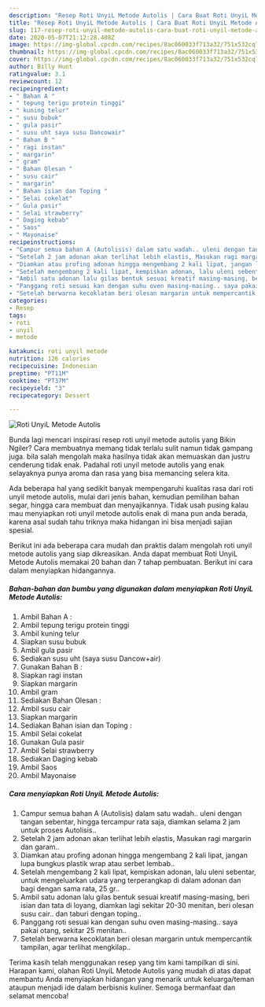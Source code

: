 ```yaml
---
description: "Resep Roti UnyiL Metode Autolis | Cara Buat Roti UnyiL Metode Autolis Yang Paling Enak"
title: "Resep Roti UnyiL Metode Autolis | Cara Buat Roti UnyiL Metode Autolis Yang Paling Enak"
slug: 117-resep-roti-unyil-metode-autolis-cara-buat-roti-unyil-metode-autolis-yang-paling-enak
date: 2020-05-07T21:12:28.408Z
image: https://img-global.cpcdn.com/recipes/8ac060033f713a32/751x532cq70/roti-unyil-metode-autolis-foto-resep-utama.jpg
thumbnail: https://img-global.cpcdn.com/recipes/8ac060033f713a32/751x532cq70/roti-unyil-metode-autolis-foto-resep-utama.jpg
cover: https://img-global.cpcdn.com/recipes/8ac060033f713a32/751x532cq70/roti-unyil-metode-autolis-foto-resep-utama.jpg
author: Billy Hunt
ratingvalue: 3.1
reviewcount: 12
recipeingredient:
- " Bahan A "
- " tepung terigu protein tinggi"
- " kuning telur"
- " susu bubuk"
- " gula pasir"
- " susu uht saya susu Dancowair"
- " Bahan B "
- " ragi instan"
- " margarin"
- " gram"
- " Bahan Olesan "
- " susu cair"
- " margarin"
- " Bahan isian dan Toping "
- " Selai cokelat"
- " Gula pasir"
- " Selai strawberry"
- " Daging kebab"
- " Saos"
- " Mayonaise"
recipeinstructions:
- "Campur semua bahan A (Autolisis) dalam satu wadah.. uleni dengan tangan sebentar, hingga tercampur rata saja, diamkan selama 2 jam untuk proses Autolisis.."
- "Setelah 2 jam adonan akan terlihat lebih elastis, Masukan ragi margarin dan garam.."
- "Diamkan atau profing adonan hingga mengembang 2 kali lipat, jangan lupa bungkus plastik wrap atau serbet lembab.."
- "Setelah mengembang 2 kali lipat, kempiskan adonan, lalu uleni sebentar, untuk mengeluarkan udara yang terperangkap di dalam adonan dan bagi dengan sama rata, 25 gr.."
- "Ambil satu adonan lalu gilas bentuk sesuai kreatif masing-masing, beri isian dan tata di loyang, diamkan lagi sekitar 20-30 menitan, beri olesan susu cair.. dan taburi dengan toping.."
- "Panggang roti sesuai kan dengan suhu oven masing-masing.. saya pakai otang, sekitar 25 menitan.."
- "Setelah berwarna kecoklatan beri olesan margarin untuk mempercantik tampilan, agar terlihat mengkilap.."
categories:
- Resep
tags:
- roti
- unyil
- metode

katakunci: roti unyil metode 
nutrition: 126 calories
recipecuisine: Indonesian
preptime: "PT11M"
cooktime: "PT37M"
recipeyield: "3"
recipecategory: Dessert

---
```



![Roti UnyiL Metode Autolis](https://img-global.cpcdn.com/recipes/8ac060033f713a32/751x532cq70/roti-unyil-metode-autolis-foto-resep-utama.jpg)

Bunda lagi mencari inspirasi resep roti unyil metode autolis yang Bikin Ngiler? Cara membuatnya memang tidak terlalu sulit namun tidak gampang juga. bila salah mengolah maka hasilnya tidak akan memuaskan dan justru cenderung tidak enak. Padahal roti unyil metode autolis yang enak selayaknya punya aroma dan rasa yang bisa memancing selera kita.

Ada beberapa hal yang sedikit banyak mempengaruhi kualitas rasa dari roti unyil metode autolis, mulai dari jenis bahan, kemudian pemilihan bahan segar, hingga cara membuat dan menyajikannya. Tidak usah pusing kalau mau menyiapkan roti unyil metode autolis enak di mana pun anda berada, karena asal sudah tahu triknya maka hidangan ini bisa menjadi sajian spesial.




Berikut ini ada beberapa cara mudah dan praktis dalam mengolah roti unyil metode autolis yang siap dikreasikan. Anda dapat membuat Roti UnyiL Metode Autolis memakai 20 bahan dan 7 tahap pembuatan. Berikut ini cara dalam menyiapkan hidangannya.

<!--inarticleads1-->

##### Bahan-bahan dan bumbu yang digunakan dalam menyiapkan Roti UnyiL Metode Autolis:

1. Ambil  Bahan A :
1. Ambil  tepung terigu protein tinggi
1. Ambil  kuning telur
1. Siapkan  susu bubuk
1. Ambil  gula pasir
1. Sediakan  susu uht (saya susu Dancow+air)
1. Gunakan  Bahan B :
1. Siapkan  ragi instan
1. Siapkan  margarin
1. Ambil  gram
1. Sediakan  Bahan Olesan :
1. Ambil  susu cair
1. Siapkan  margarin
1. Sediakan  Bahan isian dan Toping :
1. Ambil  Selai cokelat
1. Gunakan  Gula pasir
1. Ambil  Selai strawberry
1. Sediakan  Daging kebab
1. Ambil  Saos
1. Ambil  Mayonaise




<!--inarticleads2-->

##### Cara menyiapkan Roti UnyiL Metode Autolis:

1. Campur semua bahan A (Autolisis) dalam satu wadah.. uleni dengan tangan sebentar, hingga tercampur rata saja, diamkan selama 2 jam untuk proses Autolisis..
1. Setelah 2 jam adonan akan terlihat lebih elastis, Masukan ragi margarin dan garam..
1. Diamkan atau profing adonan hingga mengembang 2 kali lipat, jangan lupa bungkus plastik wrap atau serbet lembab..
1. Setelah mengembang 2 kali lipat, kempiskan adonan, lalu uleni sebentar, untuk mengeluarkan udara yang terperangkap di dalam adonan dan bagi dengan sama rata, 25 gr..
1. Ambil satu adonan lalu gilas bentuk sesuai kreatif masing-masing, beri isian dan tata di loyang, diamkan lagi sekitar 20-30 menitan, beri olesan susu cair.. dan taburi dengan toping..
1. Panggang roti sesuai kan dengan suhu oven masing-masing.. saya pakai otang, sekitar 25 menitan..
1. Setelah berwarna kecoklatan beri olesan margarin untuk mempercantik tampilan, agar terlihat mengkilap..




Terima kasih telah menggunakan resep yang tim kami tampilkan di sini. Harapan kami, olahan Roti UnyiL Metode Autolis yang mudah di atas dapat membantu Anda menyiapkan hidangan yang menarik untuk keluarga/teman ataupun menjadi ide dalam berbisnis kuliner. Semoga bermanfaat dan selamat mencoba!
